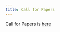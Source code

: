 ```yaml
---
title: Call for Papers 
---
```


Call for Papers is <a href = "https://owasp.submittable.com/submit/157930/global-appsec-dublin-2020-cfp">here</a>
